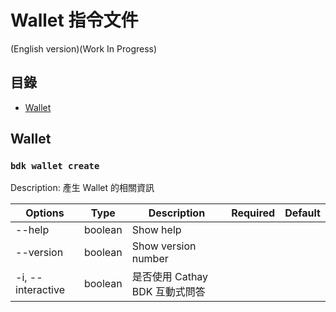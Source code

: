 # Wallet 指令文件

(English version)(Work In Progress)

## 目錄

- [Wallet](#wallet)

## Wallet

### `bdk wallet create`

Description: 產生 Wallet 的相關資訊

|        Options        |  Type   |          Description           | Required | Default |
| --------------------- | :-----: | ------------------------------ | :------: | ------- |
| --help                | boolean | Show help                      |          |         |
| --version             | boolean | Show version number            |          |         |
| -i, --interactive     | boolean | 是否使用 Cathay BDK 互動式問答    |          |         |
